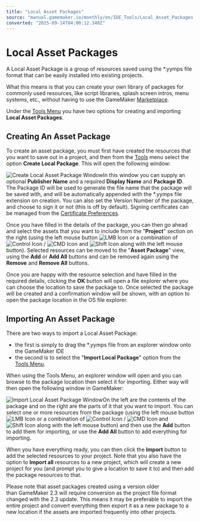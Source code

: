```yaml
---
title: "Local Asset Packages"
source: "manual.gamemaker.io/monthly/en/IDE_Tools/Local_Asset_Packages.htm"
converted: "2025-09-14T04:00:12.340Z"
---
```


# Local Asset Packages

A Local Asset Package is a group of resources saved using the \*.yymps file format that can be easily installed into existing projects.

What this means is that you can create your own library of packages for commonly used resources, like script libraries, splash screen intros, menu systems, etc., without having to use the GameMaker [Marketplace](../Introduction/The_Marketplace.md).

Under the [Tools Menu](../IDE_Navigation/Menus/The_Tools_Menu.md) you have two options for creating and importing **Local Asset Packages**.

## Creating An Asset Package

To create an asset package, you must first have created the resources that you want to save out in a project, and then from the [Tools](../IDE_Navigation/Menus/The_Tools_Menu.md) menu select the option **Create Local Package**. This will open the following window:

![Create Local Asset Package Window](../assets/Images/IDE%20Tools/Local_Asset_Package_Create.png)In this window you can supply an optional **Publisher Name** and a required **Display Name** and **Package ID**. The Package ID will be used to generate the file name that the package will be saved with, and will be automatically appended with the \*.yymps file extension on creation. You can also set the Version Number of the package, and choose to sign it or not (this is off by default). Signing certificates can be managed from the [Certificate Preferences](../Setting_Up_And_Version_Information/IDE_Preferences/Marketplace_Preferences.md).

Once you have filled in the details of the package, you can then go ahead and select the assets that you want to include from the "**Project**" section on the right (using the left mouse button ![LMB Icon](../assets/Images/Icons/Icon_LMB.png) or a combination of ![Control Icon](../assets/Images/Icons/Icon_Ctrl.png) / ![CMD Icon](../assets/Images/Icons/Icon_Cmd.png) and ![Shift Icon](../assets/Images/Icons/Icon_Shift.png) along with the left mouse button). Selected resources can be moved to the "**Asset Package**" view, using the **Add** or **Add All** buttons and can be removed again using the **Remove** and **Remove All** buttons.

Once you are happy with the resource selection and have filled in the required details, clicking the **OK** button will open a file explorer where you can choose the location to save the package to. Once selected the package will be created and a confirmation window will be shown, with an option to open the package location in the OS file explorer.

## Importing An Asset Package

There are two ways to import a Local Asset Package:

-   the first is simply to drag the \*.yymps file from an explorer window onto the GameMaker IDE
-   the second is to select the "**Import Local Package**" option from the [Tools Menu](../IDE_Navigation/Menus/The_Tools_Menu.md).

When using the Tools Menu, an explorer window will open and you can browse to the package location then select it for importing. Either way will then open the following window in GameMaker:

![Import Local Asset Package Window](../assets/Images/IDE%20Tools/Local_Asset_Package_Import.png)On the left are the contents of the package and on the right are the parts of it that you want to import. You can select one or more resources from the package (using the left mouse button ![LMB Icon](../assets/Images/Icons/Icon_LMB.png) or a combination of ![Control Icon](../assets/Images/Icons/Icon_Ctrl.png) / ![CMD Icon](../assets/Images/Icons/Icon_Cmd.png) and ![Shift Icon](../assets/Images/Icons/Icon_Shift.png) along with the left mouse button) and then use the **Add** button to add them for importing, or use the **Add All** button to add everything for importing.

When you have everything ready, you can then click the **Import** button to add the selected resources to your project. Note that you also have the option to **Import all** resources to a new project, which will create a new project for you (and prompt you to give a location to save it to) and then add the package resources to that.

Please note that asset packages created using a version older than GameMaker 2.3 will require conversion as the project file format changed with the 2.3 update. This means it may be preferable to import the entire project and convert everything then export it as a new package to a new location if the assets are imported frequently into other projects.